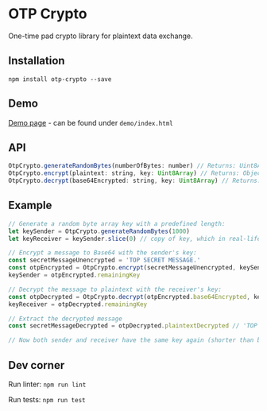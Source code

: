 # OTP Crypto

One-time pad crypto library for plaintext data exchange.

## Installation

`npm install otp-crypto --save`

## Demo

[Demo page](demo/index.html) - can be found under `demo/index.html`

## API

```javascript
OtpCrypto.generateRandomBytes(numberOfBytes: number) // Returns: Uint8Array of random bytes
OtpCrypto.encrypt(plaintext: string, key: Uint8Array) // Returns: Object {base64Encrypted: string, remainingKey: Uint8Array, bytesUsed: number, isKeyLongEnough: boolean}
OtpCrypto.decrypt(base64Encrypted: string, key: Uint8Array) // Returns: Object {plaintextDecrypted: string, remainingKey: Uint8Array, bytesUsed: number, isKeyLongEnough: boolean}
```

## Example

```javascript
// Generate a random byte array key with a predefined length:
let keySender = OtpCrypto.generateRandomBytes(1000)
let keyReceiver = keySender.slice(0) // copy of key, which in real-life needs to be exchanged somehow

// Encrypt a message to Base64 with the sender's key:
const secretMessageUnencrypted = 'TOP SECRET MESSAGE.'
const otpEncrypted = OtpCrypto.encrypt(secretMessageUnencrypted, keySender)
keySender = otpEncrypted.remainingKey

// Decrypt the message to plaintext with the receiver's key:
const otpDecrypted = OtpCrypto.decrypt(otpEncrypted.base64Encrypted, keyReceiver)
keyReceiver = otpDecrypted.remainingKey

// Extract the decrypted message
const secretMessageDecrypted = otpDecrypted.plaintextDecrypted // 'TOP SECRET MESSAGE.'

// Now both sender and receiver have the same key again (shorter than before) and can continue sending other messages with the remaining key.
```

## Dev corner

Run linter: `npm run lint`

Run tests: `npm run test`

